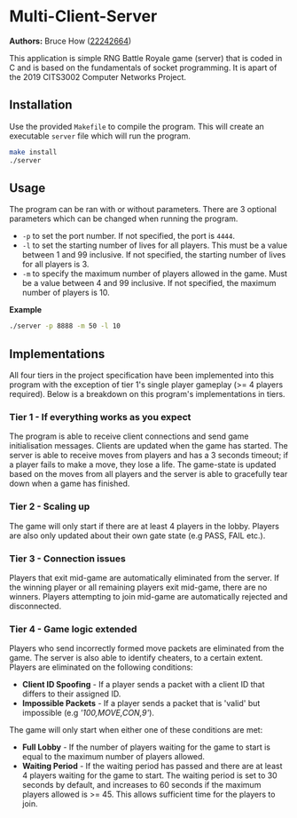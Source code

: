 # Multi-Client-Server
<b>Authors:</b> Bruce How ([22242664](https://github.com/brucehow/))

This application is simple RNG Battle Royale game (server) that is coded in C and is based on the fundamentals of socket programming. It is apart of the 2019 CITS3002 Computer Networks Project.

## Installation
Use the provided `Makefile` to compile the program. This will create an executable `server` file which will run the program.
```bash
make install
./server
```

## Usage
The program can be ran with or without parameters. There are 3 optional parameters which can be changed when running the program.
* `-p` to set the port number. If not specified, the port is `4444`.
* `-l` to set the starting number of lives for all players. This must be a value between 1 and 99 inclusive. If not specified, the starting number of lives for all players is 3.
* `-m` to specify the maximum number of players allowed in the game. Must be a value between 4 and 99 inclusive. If not specified, the maximum number of players is 10.

**Example**
```bash
./server -p 8888 -m 50 -l 10
```

## Implementations
All four tiers in the project specification have been implemented into this program with the exception of tier 1's single player gameplay (>= 4 players required). Below is a breakdown on this program's implementations in tiers.

### Tier 1 - If everything works as you expect
 The program is able to receive client connections and send game initialisation messages. Clients are updated when the game has started. The server is able to receive moves from players and has a 3 seconds timeout; if a player fails to make a move, they lose a life. The game-state is updated based on the moves from all players and the server is able to gracefully tear down when a game has finished.

### Tier 2 - Scaling up
The game will only start if there are at least 4 players in the lobby. Players are also only updated about their own gate state (e.g PASS, FAIL etc.).

### Tier 3 - Connection issues
Players that exit mid-game are automatically eliminated from the server. If the winning player or all remaining players exit mid-game, there are no winners. Players attempting to join mid-game are automatically rejected and disconnected.

### Tier 4 - Game logic extended
Players who send incorrectly formed move packets are eliminated from the game. The server is also able to identify cheaters, to a certain extent. Players are eliminated on the following conditions:
* **Client ID Spoofing** - If a player sends a packet with a client ID that differs to their assigned ID.
* **Impossible Packets** - If a player sends a packet that is 'valid' but impossible (e.g *'100,MOVE,CON,9'*).

The game will only start when either one of these conditions are met:
* **Full Lobby** - If the number of players waiting for the game to start is equal to the maximum number of players allowed.
* **Waiting Period** - If the waiting period has passed and there are at least 4 players waiting for the game to start. The waiting period is set to 30 seconds by default, and increases to 60 seconds if the maximum players allowed is >= 45. This allows sufficient time for the players to join.
